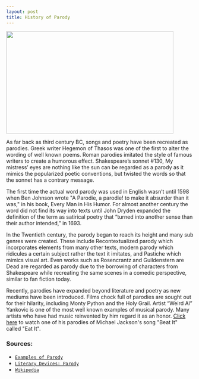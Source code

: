 ```yaml
---
layout: post
title: History of Parody
---
```

<a href="https://www.youtube.com/watch?v=ZcJjMnHoIBI"><img src="https://actamu.github.io/laughing-aggies/public/images/weirdal-eatit.jpg" height="275" width="450" ></a>

As far back as third century BC, songs and poetry have been recreated as parodies. Greek writer Hegemon of Thasos was one of the first to alter the wording of well known poems. Roman parodies imitated the style of famous writers to create a humorous effect. Shakespeare’s sonnet #130, My mistress’ eyes are nothing like the sun can be regarded as a parody as it mimics the popularized poetic conventions, but twisted the words so that the sonnet has a contrary message. 

The first time the actual word parody was used in English wasn’t until 1598 when Ben Johnson wrote "A Parodie, a parodie! to make it absurder than it was," in his book, Every Man in His Humor. For almost another century the word did not find its way into texts until John Dryden expanded the definition of the term as satirical poetry that “turned into another sense than their author intended,” in 1693.

In the Twentieth century, the parody began to reach its height and many sub genres were created. These include Recontextualized parody which incorporates elements from many other texts, modern parody which ridicules a certain subject rather the text it imitates, and Pastiche which mimics visual art. Even works such as Rosencrantz and Guildenstern are Dead are regarded as parody due to the borrowing of characters from Shakespeare while recreating the same scenes in a comedic perspective, similar to fan fiction today. 

Recently, parodies have expanded beyond literature and poetry as new mediums have been introduced. Films chock full of parodies are sought out for their hilarity, including Monty Python and the Holy Grail. Artist “Weird Al” Yankovic is one of the most well known examples of musical parody. Many artists who have had music reinvented by him regard it as an honor. [Click here](https://www.youtube.com/watch?v=ZcJjMnHoIBI) to watch one of his parodies of Michael Jackson's song "Beat It" called "Eat It".

### Sources:
<ul>
  <li><a href="http://examples.yourdictionary.com/examples-of-parody.html"><code class="highlighter-rouge">Examples of Parody</code></a></li>
    <li><a href="https://literarydevices.net/parody/"><code class="highlighter-rouge">Literary Devices: Parody</code></a></li>
    <li><a href="https://en.wikipedia.org/wiki/Parody"><code class="highlighter-rouge">Wikipedia</code></a></li>
</ul>
